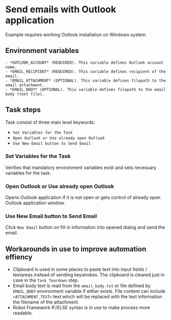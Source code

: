 # Send emails with Outlook application

Example requires working Outlook installation on Windows system

## Environment variables

    - *OUTLOOK_ACCOUNT* (REQUIRED). This variable defines Outlook account name.
    - *EMAIL_RECIPIENT* (REQUIRED). This variable defines recipient of the email.
    - *EMAIL_ATTACHMENT* (OPTIONAL). This variable defines filepath to the email attachment.
    - *EMAIL_BODY* (OPTIONAL). This variable defines filepath to the email body (text file).

## Task steps

Task consist of three main level keywords:

- `Set Variables for the Task`
- `Open Outlook or Use already open Outlook`
- `Use New Email button to Send Email`

### Set Variables for the Task

Verifies that mandatory environment variables exist and sets necessary variables for the task.

### Open Outlook or Use already open Outlook

Opens Outlook application if it is not open or gets control of already open Outlook application window.

### Use New Email button to Send Email

Click `New Email` button on fill in information into opened dialog and send the email.

## Workarounds in use to improve automation effiency

- Clipboard is used in some places to paste text into input fields / textareas instead of sending keystrokes. The clipboard is cleared just in case in the `Task Teardown` step.
- Email body text is read from the `email_body.txt` or file defined by `EMAIL_BODY` environment variable if either exists. File content can include `<ATTACHMENT_TEXT>` text which will be replaced with the text information the filename of the attachment.
- Robot Framework IF/ELSE syntax is in use to make process more readable.
